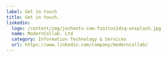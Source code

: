 ```yaml
---
label: Get in touch
title: Get in touch.
linkedin:
  logo: /content/img/jeshoots-com-fzoitus1diq-unsplash.jpg
  name: ModernCollab. Ltd
  category: Information Technology & Services
  url: https://www.linkedin.com/company/moderncollab/
---
```

